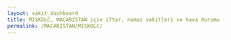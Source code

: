 ```yaml
---
layout: vakit_dashboard
title: MISKOLC, MACARISTAN için iftar, namaz vakitleri ve hava durumu - ilçe/eyalet seç
permalink: /MACARISTAN/MISKOLC/
---
```


<script type="text/javascript">
  var GLOBAL_COUNTRY = 'MACARISTAN';
  var GLOBAL_CITY = 'MISKOLC';
  var GLOBAL_STATE = '';
  var lat = 72;
  var lon = 21;
</script>
